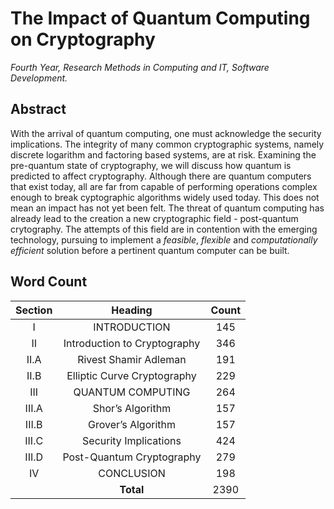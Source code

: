 # The Impact of Quantum Computing on Cryptography

*Fourth Year, Research Methods in Computing and IT, Software Development.*

## Abstract

With the arrival of quantum computing, one must acknowledge the security implications. The integrity of many common cryptographic systems, namely discrete logarithm and factoring based systems, are at risk. Examining the pre-quantum state of cryptography, we will discuss how quantum is predicted to affect cryptography. Although there are quantum computers that exist today, all are far from capable of performing operations complex enough to break cyptographic algorithms widely used today. This does not mean an impact has not yet been felt. The threat of quantum computing has already lead to the creation a new cryptographic field - post-quantum crytography. The attempts of this field are in contention with the emerging technology, pursuing to implement a *feasible*, *flexible* and *computationally efficient* solution before a pertinent quantum  computer can be built.

## Word Count

| Section | Heading | Count |
|:---:|:---:|:---:|
| I | INTRODUCTION | 145 |
| II | Introduction to Cryptography | 346 |
| II.A | Rivest Shamir Adleman | 191 |
| II.B | Elliptic Curve Cryptography | 229 |
| III | QUANTUM COMPUTING | 264 |
| III.A | Shor’s Algorithm | 157 |
| III.B | Grover’s Algorithm | 157 |
| III.C | Security Implications | 424 |
| III.D | Post-Quantum Cryptography | 279 |
| IV | CONCLUSION | 198 |
| | **Total** | 2390 |